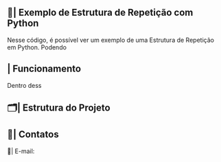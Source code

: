  ## 📑| Exemplo de Estrutura de Repetição com Python 

   Nesse código, é possível ver um exemplo de uma Estrutura de Repetição em Python. Podendo 

 ## | Funcionamento

  Dentro dess
 
 ## 🗂️| Estrutura do Projeto



 ## 📱| Contatos

   📩| E-mail: 
 
